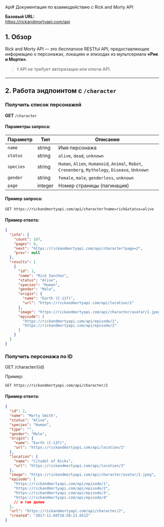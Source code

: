 Api# Документация по взаимодействию с Rick and Morty API

**Базовый URL:**  
https://rickandmortyapi.com/api

## 1. Обзор

Rick and Morty API — это бесплатное RESTful API, предоставляющее информацию о персонажах, локациях и эпизодах из мультсериала **«Рик и Морти»**.

> ❗ API не требует авторизации или ключа API.

---

## 2. Работа эндпоинтом с `/character`

### Получить список персонажей

**GET** `/character`

#### Параметры запроса:

| Параметр  | Тип     | Описание                                                                                         |
| --------- | ------- | ------------------------------------------------------------------------------------------------ |
| `name`    | string  | Имя персонажа                                                                                    |
| `status`  | string  | `alive`, `dead`, `unknown`                                                                       |
| `species` | string  | `Human`, `Alien`, `Humanoid`, `Animal`, `Robot`, `Cronenberg`, `Mythology`, `Disease`, `Unknown` |
| `gender`  | string  | `female`, `male`, `genderless`, `unknown`                                                        |
| `page`    | integer | Номер страницы (пагинация)                                                                       |

#### Пример запроса:

```
GET https://rickandmortyapi.com/api/character?name=rick&status=alive
```

#### Пример ответа:

```json
{
  "info": {
    "count": 107,
    "pages": 6,
    "next": "https://rickandmortyapi.com/api/character?page=2",
    "prev": null
  },
  "results": [
    {
      "id": 1,
      "name": "Rick Sanchez",
      "status": "Alive",
      "species": "Human",
      "gender": "Male",
      "origin": {
        "name": "Earth (C-137)",
        "url": "https://rickandmortyapi.com/api/location/1"
      },
      "image": "https://rickandmortyapi.com/api/character/avatar/1.jpeg",
      "episode": [
        "https://rickandmortyapi.com/api/episode/1",
        "https://rickandmortyapi.com/api/episode/2"
      ]
    }
  ]
}
```

### Получить персонажа по ID

GET /character/{id}

Пример:

```
GET https://rickandmortyapi.com/api/character/2
```

#### Пример ответа:

```json
{
  "id": 2,
  "name": "Morty Smith",
  "status": "Alive",
  "species": "Human",
  "type": "",
  "gender": "Male",
  "origin": {
    "name": "Earth (C-137)",
    "url": "https://rickandmortyapi.com/api/location/1"
  },
  "location": {
    "name": "Citadel of Ricks",
    "url": "https://rickandmortyapi.com/api/location/3"
  },
  "image": "https://rickandmortyapi.com/api/character/avatar/2.jpeg",
  "episode": [
    "https://rickandmortyapi.com/api/episode/1",
    "https://rickandmortyapi.com/api/episode/2",
    "https://rickandmortyapi.com/api/episode/3",
    "https://rickandmortyapi.com/api/episode/4"
    // и так далее
  ],
  "url": "https://rickandmortyapi.com/api/character/2",
  "created": "2017-11-04T18:50:21.651Z"
}
```
